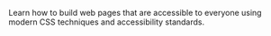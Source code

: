Learn how to build web pages that are accessible to everyone using modern CSS techniques and accessibility standards.
